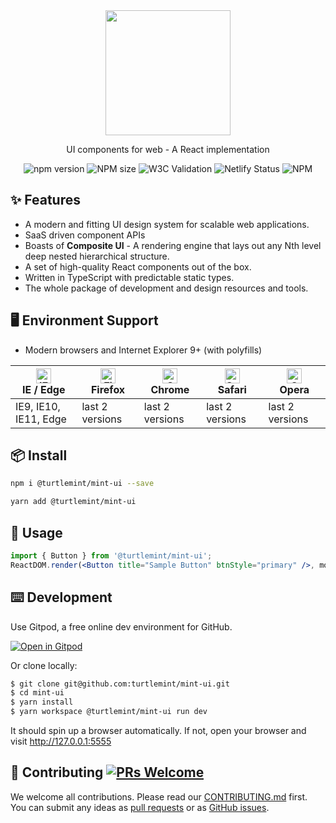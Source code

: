 <div align="center">
  <a href="http://mint-ui.netlify.com">
    <img width="200" src="packages/components/public/mintui-logo.svg">
  </a>
</div>

<div align="center">

UI components for web - A React implementation

![npm version](https://img.shields.io/npm/v/@turtlemint/mint-ui)
![NPM size](https://badgen.net/bundlephobia/minzip/@turtlemint/mint-ui)
![W3C Validation](https://img.shields.io/w3c-validation/html?targetUrl=https%3A%2F%2Fmint-ui.netlify.com)
![Netlify Status](https://img.shields.io/netlify/f808dfbe-b589-4cca-8149-3a169f9f44bb)
![NPM](https://img.shields.io/npm/l/@turtlemint/mint-ui)
</div>

## ✨ Features 

- A modern and fitting UI design system for scalable web applications.
- SaaS driven component APIs
- Boasts of **Composite UI** - A rendering engine that lays out any Nth level deep nested hierarchical structure.
- A set of high-quality React components out of the box.
- Written in TypeScript with predictable static types. 
- The whole package of development and design resources and tools.

## 🖥 Environment Support

- Modern browsers and Internet Explorer 9+ (with polyfills)

| [<img src="https://raw.githubusercontent.com/alrra/browser-logos/master/src/edge/edge_48x48.png" alt="IE / Edge" width="24px" height="24px" />](http://godban.github.io/browsers-support-badges/)</br>IE / Edge | [<img src="https://raw.githubusercontent.com/alrra/browser-logos/master/src/firefox/firefox_48x48.png" alt="Firefox" width="24px" height="24px" />](http://godban.github.io/browsers-support-badges/)</br>Firefox | [<img src="https://raw.githubusercontent.com/alrra/browser-logos/master/src/chrome/chrome_48x48.png" alt="Chrome" width="24px" height="24px" />](http://godban.github.io/browsers-support-badges/)</br>Chrome | [<img src="https://raw.githubusercontent.com/alrra/browser-logos/master/src/safari/safari_48x48.png" alt="Safari" width="24px" height="24px" />](http://godban.github.io/browsers-support-badges/)</br>Safari | [<img src="https://raw.githubusercontent.com/alrra/browser-logos/master/src/opera/opera_48x48.png" alt="Opera" width="24px" height="24px" />](http://godban.github.io/browsers-support-badges/)</br>Opera |
| --- | --- | --- | --- | --- |
| IE9, IE10, IE11, Edge | last 2 versions | last 2 versions | last 2 versions | last 2 versions |


## 📦 Install

```bash
npm i @turtlemint/mint-ui --save
```

```bash
yarn add @turtlemint/mint-ui
```

## 🔨 Usage

```jsx
import { Button } from '@turtlemint/mint-ui';
ReactDOM.render(<Button title="Sample Button" btnStyle="primary" />, mountNode);
```

## ⌨️ Development

Use Gitpod, a free online dev environment for GitHub.

[![Open in Gitpod](https://gitpod.io/button/open-in-gitpod.svg)](https://gitpod.io/#https://github.com/turtlemint/mint-ui/)

Or clone locally:

```bash
$ git clone git@github.com:turtlemint/mint-ui.git
$ cd mint-ui
$ yarn install
$ yarn workspace @turtlemint/mint-ui run dev
```

It should spin up a browser automatically. If not, open your browser and visit http://127.0.0.1:5555

## 🤝 Contributing [![PRs Welcome](https://img.shields.io/badge/PRs-welcome-brightgreen.svg?style=flat-square)](http://makeapullrequest.com)

We welcome all contributions. Please read our [CONTRIBUTING.md](https://github.com/turtlemint/mint-ui/blob/master/CONTRIBUTING.md) first. You can submit any ideas as [pull requests](https://github.com/turtlemint/mint-ui/pulls) or as [GitHub issues](https://github.com/turtlemint/mint-ui/issues).


